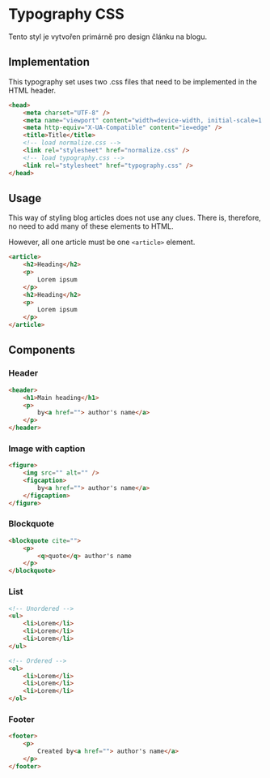 # Typography CSS
Tento styl je vytvořen primárně pro design článku na blogu.
## Implementation
This typography set uses two .css files that need to be implemented in the HTML header.
```html
<head>
    <meta charset="UTF-8" />
    <meta name="viewport" content="width=device-width, initial-scale=1.0" />
    <meta http-equiv="X-UA-Compatible" content="ie=edge" />
    <title>Title</title>
    <!-- load normalize.css -->
    <link rel="stylesheet" href="normalize.css" />
    <!-- load typography.css -->
    <link rel="stylesheet" href="typography.css" />
</head>
```
## Usage
This way of styling blog articles does not use any clues. There is, therefore, no need to add many of these elements to HTML.

However, all one article must be one `<article>` element.
```html
<article>
    <h2>Heading</h2>
    <p>
        Lorem ipsum
    </p>
    <h2>Heading</h2>
    <p>
        Lorem ipsum
    </p>
</article>
```
## Components
### Header
```html
<header>
    <h1>Main heading</h1>
    <p>
        by<a href=""> author's name</a>
    </p>
</header>
```
### Image with caption
```html
<figure>
    <img src="" alt="" />
    <figcaption>
        by<a href=""> author's name</a>
    </figcaption>
</figure>
```
### Blockquote
```html
<blockquote cite="">
    <p>
        <q>quote</q> author's name
    </p>
</blockquote>
```
### List
```html
<!-- Unordered -->
<ul>
    <li>Lorem</li>
    <li>Lorem</li>
    <li>Lorem</li>
</ul>

<!-- Ordered -->
<ol>
    <li>Lorem</li>
    <li>Lorem</li>
    <li>Lorem</li>
</ol>
```
### Footer
```html
<footer>
    <p>
        Created by<a href=""> author's name</a>
    </p>
</footer>
```